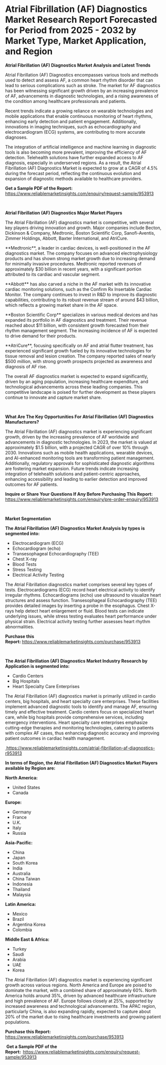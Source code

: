 <p><h1>Atrial Fibrillation (AF) Diagnostics Market Research Report Forecasted for Period from 2025 -  2032 by Market Type, Market Application, and Region</h1></p><p><strong>Atrial Fibrillation (AF) Diagnostics Market Analysis and Latest Trends</strong></p>
<p><p>Atrial Fibrillation (AF) Diagnostics encompasses various tools and methods used to detect and assess AF, a common heart rhythm disorder that can lead to serious complications such as stroke. The market for AF diagnostics has been witnessing significant growth driven by an increasing prevalence of AF, advancements in diagnostic technologies, and a rising awareness of the condition among healthcare professionals and patients. </p><p>Recent trends indicate a growing reliance on wearable technologies and mobile applications that enable continuous monitoring of heart rhythms, enhancing early detection and patient engagement. Additionally, innovations in imaging techniques, such as echocardiography and electrocardiogram (ECG) systems, are contributing to more accurate diagnoses. </p><p>The integration of artificial intelligence and machine learning in diagnostic tools is also becoming more prevalent, improving the efficiency of AF detection. Telehealth solutions have further expanded access to AF diagnosis, especially in underserved regions. As a result, the Atrial Fibrillation (AF) Diagnostics Market is expected to grow at a CAGR of 4.5% during the forecast period, reflecting the continuous evolution and expansion of diagnostic methods available to healthcare providers.</p></p>
<p><strong>Get a Sample PDF of the Report:&nbsp;</strong> <a href="https://www.reliablemarketinsights.com/enquiry/request-sample/953913?utm_campaign=2717&utm_medium=2&utm_source=Github&utm_content=ia&utm_term=13042025&utm_id=atrial-fibrillation-af-diagnostics">https://www.reliablemarketinsights.com/enquiry/request-sample/953913</a></p>
<p>&nbsp;</p>
<p><strong>Atrial Fibrillation (AF) Diagnostics Major Market Players</strong></p>
<p><p>The Atrial Fibrillation (AF) diagnostics market is competitive, with several key players driving innovation and growth. Major companies include Becton, Dickinson & Company, Medtronic, Boston Scientific Corp, Sanofi-Aventis, Zimmer Holdings, Abbott, Baxter International, and AtriCure.</p><p>**Medtronic**, a leader in cardiac devices, is well-positioned in the AF diagnostics market. The company focuses on advanced electrophysiology products and has shown strong market growth due to increasing demand for minimally invasive procedures. Medtronic reported revenues of approximately $30 billion in recent years, with a significant portion attributed to its cardiac and vascular segment.</p><p>**Abbott** has also carved a niche in the AF market with its innovative cardiac monitoring solutions, such as the Confirm Rx Insertable Cardiac Monitor. The company continues to invest in R&D to improve its diagnostic capabilities, contributing to its robust revenue stream of around $43 billion, which reflects a growing market share in the AF space.</p><p>**Boston Scientific Corp** specializes in various medical devices and has expanded its portfolio in AF diagnostics and treatment. Their revenue reached about $11 billion, with consistent growth forecasted from their rhythm management segment. The increasing incidence of AF is expected to drive demand for their products.</p><p>**AtriCure**, focusing specifically on AF and atrial flutter treatment, has experienced significant growth fueled by its innovative technologies for tissue removal and lesion creation. The company reported sales of nearly $500 million, with strong growth prospects projected as awareness and diagnosis of AF rise.</p><p>The overall AF diagnostics market is expected to expand significantly, driven by an aging population, increasing healthcare expenditure, and technological advancements across these leading companies. This competitive landscape is poised for further development as these players continue to innovate and capture market share.</p></p>
<p>&nbsp;</p>
<p><strong>What Are The Key Opportunities For Atrial Fibrillation (AF) Diagnostics Manufacturers?</strong></p>
<p><p>The Atrial Fibrillation (AF) diagnostics market is experiencing significant growth, driven by the increasing prevalence of AF worldwide and advancements in diagnostic technologies. In 2023, the market is valued at approximately $1.5 billion, with a projected CAGR of over 10% through 2030. Innovations such as mobile health applications, wearable devices, and AI-enhanced monitoring tools are transforming patient management. Additionally, regulatory approvals for sophisticated diagnostic algorithms are fostering market expansion. Future trends indicate increasing integration of telehealth solutions and patient-centric approaches, enhancing accessibility and leading to earlier detection and improved outcomes for AF patients.</p></p>
<p><strong>Inquire or Share Your Questions If Any Before Purchasing This Report:</strong> <a href="https://www.reliablemarketinsights.com/enquiry/pre-order-enquiry/953913?utm_campaign=2717&utm_medium=2&utm_source=Github&utm_content=ia&utm_term=13042025&utm_id=atrial-fibrillation-af-diagnostics">https://www.reliablemarketinsights.com/enquiry/pre-order-enquiry/953913</a></p>
<p>&nbsp;</p>
<p><strong>Market Segmentation</strong></p>
<p><strong>The Atrial Fibrillation (AF) Diagnostics Market Analysis by types is segmented into:</strong></p>
<p><ul><li>Electrocardiogram (ECG)</li><li>Echocardiogram (echo)</li><li>Transesophageal Echocardiography (TEE)</li><li>Chest X-ray</li><li>Blood Tests</li><li>Stress Testing</li><li>Electrical Activity Testing</li></ul></p>
<p><p>The Atrial Fibrillation diagnostics market comprises several key types of tests. Electrocardiograms (ECG) record heart electrical activity to identify irregular rhythms. Echocardiograms (echo) use ultrasound to visualize heart structures and assess function. Transesophageal Echocardiography (TEE) provides detailed images by inserting a probe in the esophagus. Chest X-rays help detect heart enlargement or fluid. Blood tests can indicate underlying issues, while stress testing evaluates heart performance under physical strain. Electrical activity testing further assesses heart rhythm abnormalities.</p></p>
<p><strong>Purchase this Report:&nbsp;</strong><a href="https://www.reliablemarketinsights.com/purchase/953913?utm_campaign=2717&utm_medium=2&utm_source=Github&utm_content=ia&utm_term=13042025&utm_id=atrial-fibrillation-af-diagnostics">https://www.reliablemarketinsights.com/purchase/953913</a></p>
<p>&nbsp;</p>
<p><strong>The Atrial Fibrillation (AF) Diagnostics Market Industry Research by Application is segmented into:</strong></p>
<p><ul><li>Cardio Centers</li><li>Big Hospitals</li><li>Heart Specialty Care Enterprises</li></ul></p>
<p><p>The Atrial Fibrillation (AF) diagnostics market is primarily utilized in cardio centers, big hospitals, and heart specialty care enterprises. These facilities implement advanced diagnostic tools to identify and manage AF, ensuring timely and effective treatment. Cardio centers focus on specialized heart care, while big hospitals provide comprehensive services, including emergency interventions. Heart specialty care enterprises emphasize cutting-edge therapies and monitoring technologies, catering to patients with complex AF cases, thus enhancing diagnostic accuracy and improving patient outcomes in cardiac health management.</p></p>
<p><a href="https://www.reliablemarketinsights.com/atrial-fibrillation-af-diagnostics-r953913?utm_campaign=2717&utm_medium=2&utm_source=Github&utm_content=ia&utm_term=13042025&utm_id=atrial-fibrillation-af-diagnostics">&nbsp;https://www.reliablemarketinsights.com/atrial-fibrillation-af-diagnostics-r953913</a></p>
<p><strong>In terms of Region, the Atrial Fibrillation (AF) Diagnostics Market Players available by Region are:</strong></p>
<p>
    <p> <strong> North America: </strong>
        <ul>
            <li>United States</li>
            <li>Canada</li>
        </ul>
        </p> 
    <p> <strong> Europe: </strong>
        <ul>
            <li>Germany</li>
            <li>France</li>
            <li>U.K.</li>
            <li>Italy</li>
            <li>Russia</li>
        </ul>
        </p> 
    <p> <strong> Asia-Pacific: </strong>
        <ul>
            <li>China</li>
            <li>Japan</li>
            <li>South Korea</li>
            <li>India</li>
            <li>Australia</li>
            <li>China Taiwan</li>
            <li>Indonesia</li>
            <li>Thailand</li>
            <li>Malaysia</li>
        </ul>
        </p> 
    <p> <strong> Latin America: </strong>
        <ul>
            <li>Mexico</li>
            <li>Brazil</li>
            <li>Argentina Korea</li>
            <li>Colombia</li>
        </ul>
        </p> 
    <p> <strong> Middle East & Africa: </strong>
        <ul>
            <li>Turkey</li>
            <li>Saudi</li>
            <li>Arabia</li>
            <li>UAE</li>
            <li>Korea</li>
        </ul>
    </p>
    </p>
<p><p>The Atrial Fibrillation (AF) diagnostics market is experiencing significant growth across various regions. North America and Europe are poised to dominate the market, with a combined share of approximately 60%. North America holds around 35%, driven by advanced healthcare infrastructure and high prevalence of AF. Europe follows closely at 25%, supported by increased awareness and technological advancements. The APAC region, particularly China, is also expanding rapidly, expected to capture about 20% of the market due to rising healthcare investments and growing patient populations.</p></p>
<p><strong>Purchase this Report: </strong><a href="https://www.reliablemarketinsights.com/purchase/953913?utm_campaign=2717&utm_medium=2&utm_source=Github&utm_content=ia&utm_term=13042025&utm_id=atrial-fibrillation-af-diagnostics">https://www.reliablemarketinsights.com/purchase/953913</a></p>
<p>&nbsp;<strong>Get a Sample PDF of the Report:&nbsp;&nbsp;</strong><a href="https://www.reliablemarketinsights.com/enquiry/request-sample/953913?utm_campaign=2717&utm_medium=2&utm_source=Github&utm_content=ia&utm_term=13042025&utm_id=atrial-fibrillation-af-diagnostics">https://www.reliablemarketinsights.com/enquiry/request-sample/953913</a></p>
<p><strong></strong></p>
<p><p></p><p></p><p></p></p>